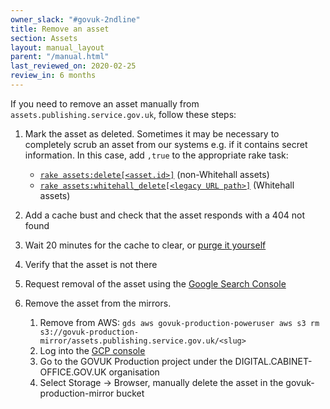 ```yaml
---
owner_slack: "#govuk-2ndline"
title: Remove an asset
section: Assets
layout: manual_layout
parent: "/manual.html"
last_reviewed_on: 2020-02-25
review_in: 6 months
---
```


If you need to remove an asset manually from `assets.publishing.service.gov.uk`,
follow these steps:

1. Mark the asset as deleted. Sometimes it may be necessary to completely scrub an asset from our systems e.g. if it contains secret information. In this case, add `,true` to the appropriate rake task:

   - [`rake assets:delete[<asset.id>]`][rake-delete] (non-Whitehall assets)
   - [`rake assets:whitehall_delete[<legacy URL path>]`][whitehall-rake-delete] (Whitehall assets)

1. Add a cache bust and check that the asset responds with a 404 not found
1. Wait 20 minutes for the cache to clear, or [purge it yourself][clear-cache]
1. Verify that the asset is not there
1. Request removal of the asset using the [Google Search Console](https://www.google.com/webmasters/tools/removals)
1. Remove the asset from the mirrors.
    1. Remove from AWS: `gds aws govuk-production-poweruser aws s3 rm s3://govuk-production-mirror/assets.publishing.service.gov.uk/<slug>`
    1. Log into the [GCP console](https://console.cloud.google.com/)
    1. Go to the GOVUK Production project under the DIGITAL.CABINET-OFFICE.GOV.UK organisation
    1. Select Storage -> Browser, manually delete the asset in the govuk-production-mirror bucket

[whitehall-rake-delete]: https://deploy.blue.production.govuk.digital/job/run-rake-task/parambuild/?TARGET_APPLICATION=asset-manager&MACHINE_CLASS=backend&RAKE_TASK=assets:delete[]
[rake-delete]: https://deploy.blue.production.govuk.digital/job/run-rake-task/parambuild/?TARGET_APPLICATION=asset-manager&MACHINE_CLASS=backend&RAKE_TASK=assets:whitehall_delete[]
[clear-cache]: https://docs.publishing.service.gov.uk/manual/purge-cache.html#assets
